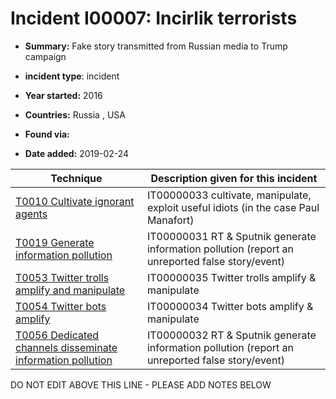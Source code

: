 # Incident I00007: Incirlik terrorists

* **Summary:** Fake story transmitted from Russian media to Trump campaign

* **incident type**: incident

* **Year started:** 2016

* **Countries:** Russia , USA

* **Found via:** 

* **Date added:** 2019-02-24
 

| Technique | Description given for this incident |
| --------- | ------------------------- |
| [T0010 Cultivate ignorant agents](../generated_pages/techniques/T0010.md) | IT00000033 cultivate, manipulate, exploit useful idiots (in the case Paul Manafort) |
| [T0019 Generate information pollution](../generated_pages/techniques/T0019.md) | IT00000031 RT & Sputnik generate information pollution (report an unreported false story/event) |
| [T0053 Twitter trolls amplify and manipulate](../generated_pages/techniques/T0053.md) | IT00000035 Twitter trolls amplify & manipulate |
| [T0054 Twitter bots amplify](../generated_pages/techniques/T0054.md) | IT00000034 Twitter bots amplify & manipulate |
| [T0056 Dedicated channels disseminate information pollution](../generated_pages/techniques/T0056.md) | IT00000032 RT & Sputnik generate information pollution (report an unreported false story/event) |


DO NOT EDIT ABOVE THIS LINE - PLEASE ADD NOTES BELOW